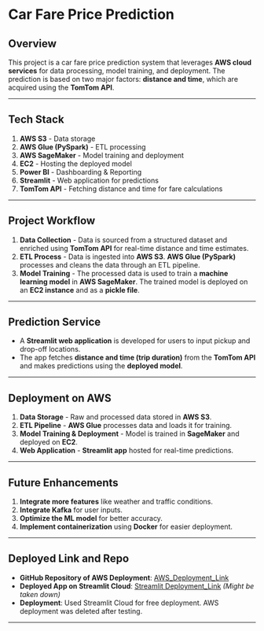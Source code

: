 # **Car Fare Price Prediction**

## **Overview**  
This project is a car fare price prediction system that leverages **AWS cloud services** for data processing, model training, and deployment. The prediction is based on two major factors: **distance and time**, which are acquired using the **TomTom API**.

---

## **Tech Stack**  
1. **AWS S3** - Data storage  
2. **AWS Glue (PySpark)** - ETL processing  
3. **AWS SageMaker** - Model training and deployment  
4. **EC2** - Hosting the deployed model  
5. **Power BI** - Dashboarding & Reporting  
6. **Streamlit** - Web application for predictions  
7. **TomTom API** - Fetching distance and time for fare calculations  

---

## **Project Workflow**  
1. **Data Collection** - Data is sourced from a structured dataset and enriched using **TomTom API** for real-time distance and time estimates.  
2. **ETL Process** - Data is ingested into **AWS S3**. **AWS Glue (PySpark)** processes and cleans the data through an ETL pipeline.  
3. **Model Training** - The processed data is used to train a **machine learning model** in **AWS SageMaker**. The trained model is deployed on an **EC2 instance** and as a **pickle file**.  

---

## **Prediction Service**  
- A **Streamlit web application** is developed for users to input pickup and drop-off locations.  
- The app fetches **distance and time (trip duration)** from the **TomTom API** and makes predictions using the **deployed model**.  

---

## **Deployment on AWS**  
1. **Data Storage** - Raw and processed data stored in **AWS S3**.  
2. **ETL Pipeline** - **AWS Glue** processes data and loads it for training.  
3. **Model Training & Deployment** - Model is trained in **SageMaker** and deployed on **EC2**.  
4. **Web Application** - **Streamlit app** hosted for real-time predictions.  

---

## **Future Enhancements**  
1. **Integrate more features** like weather and traffic conditions.  
2. **Integrate Kafka** for user inputs.  
3. **Optimize the ML model** for better accuracy.  
4. **Implement containerization** using **Docker** for easier deployment.  

---

## **Deployed Link and Repo**  
- **GitHub Repository of AWS Deployment**: [AWS_Deployment_Link](https://github.com/rishikeshdound/cloud_Deploy)  
- **Deployed App on Streamlit Cloud**: [Streamlit Deployment_Link](https://rishi-cabfare.streamlit.app/) *(Might be taken down)*  
- **Deployment**: Used Streamlit Cloud for free deployment. AWS deployment was deleted after testing.  

---




